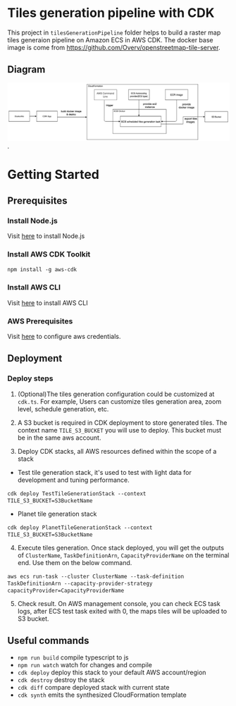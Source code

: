 # Tiles generation pipeline with CDK

 This project in `tilesGenerationPipeline` folder helps to build a raster map tiles generaion pipeline on Amazon ECS in AWS CDK. The docker base image is come from https://github.com/Overv/openstreetmap-tile-server.

## Diagram
![alt text](./tiles-generation-diagram.png).

#  Getting Started
## Prerequisites

### Install Node.js
Visit [here](https://nodejs.org/en/) to install Node.js

### Install AWS CDK Toolkit
```
npm install -g aws-cdk
```

### Install AWS CLI
Visit [here](https://docs.aws.amazon.com/cli/latest/userguide/getting-started-install.html) to install AWS CLI
### AWS Prerequisites
Visit [here](https://docs.aws.amazon.com/cdk/latest/guide/getting_started.html#getting_started_prerequisites) to configure aws credentials. 
## Deployment

### Deploy steps

1. (Optional)The tiles generation configuration could be customized at `cdk.ts`. For example, Users can customize tiles generation area, zoom level, schedule generation, etc.


2. A S3 bucket is required in CDK deployment to store generated tiles. The context name `TILE_S3_BUCKET` you will use to deploy. This bucket must be in the same aws account.

3. Deploy CDK stacks, all AWS resources defined within the scope of a stack

* Test tile generation stack, it's used to test with light data for development and tuning performance.
```
cdk deploy TestTileGenerationStack --context TILE_S3_BUCKET=S3BucketName
```

* Planet tile generation stack
```
cdk deploy PlanetTileGenerationStack --context TILE_S3_BUCKET=S3BucketName
```

4. Execute tiles generation. Once stack deployed, you will get the outputs of `ClusterName`, `TaskDefinitionArn`, `CapacityProviderName` on the terminal end. Use them on the below command.

```
aws ecs run-task --cluster ClusterName --task-definition TaskDefinitionArn --capacity-provider-strategy capacityProvider=CapacityProviderName
```

5. Check result. On AWS management console, you can check ECS task logs, after ECS test task exited with 0, the maps tiles will be uploaded to S3 bucket.

## Useful commands

 * `npm run build`   compile typescript to js
 * `npm run watch`   watch for changes and compile
 * `cdk deploy`      deploy this stack to your default AWS account/region
 * `cdk destroy`     destroy the stack
 * `cdk diff`        compare deployed stack with current state
 * `cdk synth`       emits the synthesized CloudFormation template
